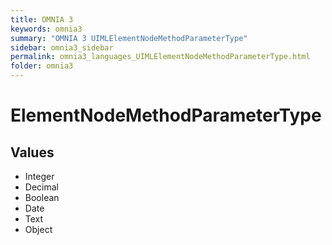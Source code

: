 ```yaml
---
title: OMNIA 3
keywords: omnia3
summary: "OMNIA 3 UIMLElementNodeMethodParameterType"
sidebar: omnia3_sidebar
permalink: omnia3_languages_UIMLElementNodeMethodParameterType.html
folder: omnia3
---
```


# ElementNodeMethodParameterType
## Values

- Integer
- Decimal
- Boolean
- Date
- Text
- Object


